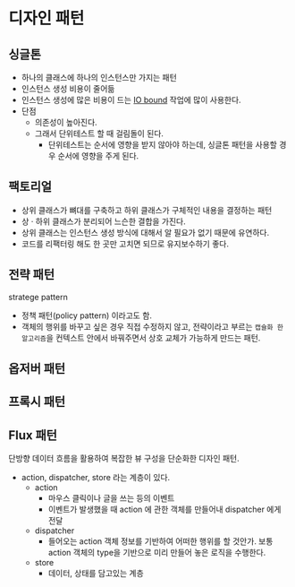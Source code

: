 # 디자인 패턴


## 싱글톤

- 하나의 클래스에 하나의 인스턴스만 가지는 패턴
- 인스턴스 생성 비용이 줄어듦
- 인스턴스 생성에 많은 비용이 드는 [IO bound](IO%20bound.md) 작업에 많이 사용한다.
- 단점
	- 의존성이 높아진다.
	- 그래서 단위테스트 할 때 걸림돌이 된다. 
		- 단위테스트는 순서에 영향을 받지 않아야 하는데, 싱글톤 패턴을 사용할 경우 순서에 영향을 주게 된다.


## 팩토리얼

- 상위 클래스가 뼈대를 구축하고 하위 클래스가 구체적인 내용을 결정하는 패턴
- 상 · 하위 클래스가 분리되어 느슨한 결합을 가진다.
- 상위 클래스는 인스턴스 생성 방식에 대해서 알 필요가 없기 때문에 유연하다.
- 코드를 리팩터링 해도 한 곳만 고치면 되므로 유지보수하기 좋다.


## 전략 패턴

stratege pattern
- 정책 패턴(policy pattern) 이라고도 함.
- 객체의 행위를 바꾸고 싶은 경우 직접 수정하지 않고, 전략이라고 부르는 `캡슐화 한 알고리즘`을 컨텍스트 안에서 바꿔주면서 상호 교체가 가능하게 만드는 패턴.


## 옵저버 패턴

## 프록시 패턴


## Flux 패턴

단방향 데이터 흐름을 활용하여 복잡한 뷰 구성을 단순화한 디자인 패턴.

- action, dispatcher, store 라는 계층이 있다.
	- action
		- 마우스 클릭이나 글을 쓰는 등의 이벤트
		- 이벤트가 발생했을 때 action 에 관한 객체를 만들어내 dispatcher 에게 전달
	- dispatcher
		- 들어오는 action 객체 정보를 기반하여 어떠한 행위를 할 것안가. 보통 action 객체의 type을 기반으로 미리 만들어 놓은 로직을 수행한다.
	- store
		- 데이터, 상태를 담고있는 계층